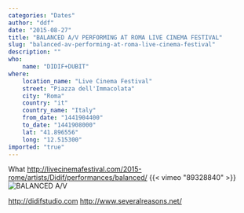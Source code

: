 ```yaml
---
categories: "Dates"
author: "ddf"
date: "2015-08-27"
title: "BALANCED A/V PERFORMING AT ROMA LIVE CINEMA FESTIVAL"
slug: "balanced-av-performing-at-roma-live-cinema-festival"
description: ""
who: 
    name: "DIDIF+DUBIT"
where: 
    location_name: "Live Cinema Festival"
    street: "Piazza dell'Immacolata"
    city: "Roma"
    country: "it"
    country_name: "Italy"
    from_date: "1441904400"
    to_date: "1441908000"
    lat: "41.896556"
    long: "12.515300"
imported: "true"
---
```



What
http://livecinemafestival.com/2015-rome/artists/Didif/performances/balanced/
{{< vimeo "89328840" >}}
![BALANCED A/V](_root-NABLA_2014.02.09-21.32.01.png) 

http://didifstudio.com
http://www.severalreasons.net/